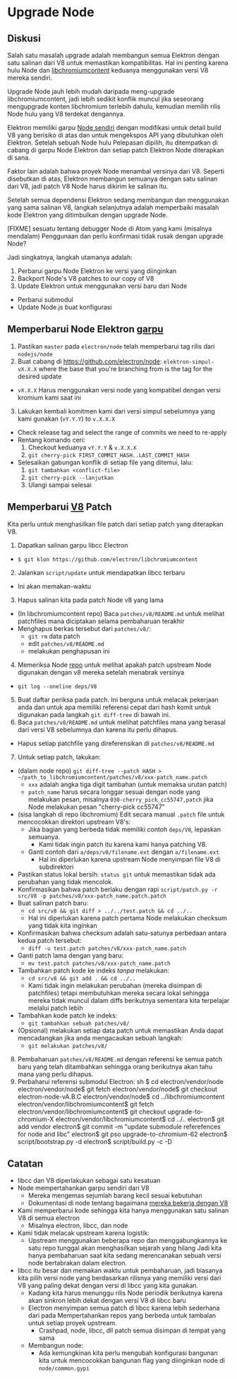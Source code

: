 # Upgrade Node

## Diskusi

Salah satu masalah upgrade adalah membangun semua Elektron dengan satu salinan dari V8 untuk memastikan kompatibilitas. Hal ini penting karena hulu Node dan [libchromiumcontent](upgrading-chrome.md) keduanya menggunakan versi V8 mereka sendiri.

Upgrade Node jauh lebih mudah daripada meng-upgrade libchromiumcontent, jadi lebih sedikit konflik muncul jika seseorang mengupgrade konten libchromium terlebih dahulu, kemudian memilih rilis Node hulu yang V8 terdekat dengannya.

Elektron memiliki garpu [Node sendiri](https://github.com/electron/node) dengan modifikasi untuk detail build V8 yang berisiko di atas dan untuk mengekspos API yang dibutuhkan oleh Elektron. Setelah sebuah Node hulu Pelepasan dipilih, itu ditempatkan di cabang di garpu Node Elektron dan setiap patch Elektron Node diterapkan di sana.

Faktor lain adalah bahwa proyek Node menambal versinya dari V8. Seperti disebutkan di atas, Elektron membangun semuanya dengan satu salinan dari V8, jadi patch V8 Node harus dikirim ke salinan itu.

Setelah semua dependensi Elektron sedang membangun dan menggunakan yang sama salinan V8, langkah selanjutnya adalah memperbaiki masalah kode Elektron yang ditimbulkan dengan upgrade Node.

[FIXME] sesuatu tentang debugger Node di Atom yang kami (misalnya mendalam) Penggunaan dan perlu konfirmasi tidak rusak dengan upgrade Node?

Jadi singkatnya, langkah utamanya adalah:

1. Perbarui garpu Node Elektron ke versi yang diinginkan
2. Backport Node's V8 patches to our copy of V8
3. Update Elektron untuk menggunakan versi baru dari Node 
  - Perbarui submodul
  - Update Node.js buat konfigurasi

## Memperbarui Node Elektron [garpu](https://github.com/electron/node)

1. Pastikan `master` pada `electron/node` telah memperbarui tag rilis dari `nodejs/node`
2. Buat cabang di https://github.com/electron/node: `elektron-simpul-vX.X.X` where the base that you're branching from is the tag for the desired update 
  - `vX.X.X` Harus menggunakan versi node yang kompatibel dengan versi kromium kami saat ini
3. Lakukan kembali komitmen kami dari versi simpul sebelumnya yang kami gunakan (`vY.Y.Y`) to `v.X.X.X` 
  - Check release tag and select the range of commits we need to re-apply
  - Rentang komando ceri: 
    1. Checkout keduanya `vY.Y.Y` & `v.X.X.X`
    2. `git cherry-pick FIRST_COMMIT_HASH..LAST_COMMIT_HASH`
  - Selesaikan gabungan konflik di setiap file yang ditemui, lalu: 
    1. `git tambahkan <conflict-file>`
    2. `git cherry-pick --lanjutkan`
    3. Ulangi sampai selesai

## Memperbarui [V8](https://github.com/electron/node/src/V8) Patch

Kita perlu untuk menghasilkan file patch dari setiap patch yang diterapkan V8.

1. Dapatkan salinan garpu libcc Electron 
  - `$ git klon https://github.com/electron/libchromiumcontent`
2. Jalankan `script/update` untuk mendapatkan libcc terbaru 
  - Ini akan memakan-waktu
3. Hapus salinan kita pada patch Node v8 yang lama 
  - (In libchromiumcontent repo) Baca `patches/v8/README.md` untuk melihat patchfiles mana diciptakan selama pembaharuan terakhir
  - Menghapus berkas tersebut dari `patches/v8/`: 
    - `git rm` data patch
    - edit `patches/v8/README.md`
    - melakukan penghapusan ini
4. Memeriksa Node [repo](https://github.com/electron/node) untuk melihat apakah patch upstream Node digunakan dengan v8 mereka setelah menabrak versinya 
  - `git log --oneline deps/V8`
5. Buat daftar periksa pada patch. Ini berguna untuk melacak pekerjaan anda dan untuk apa memiliki referensi cepat dari hash komit untuk digunakan pada langkah `git diff-tree` di bawah ini.
6. Baca `patches/v8/README.md` untuk melihat patchfiles mana yang berasal dari versi V8 sebelumnya dan karena itu perlu dihapus. 
  - Hapus setiap patchfile yang direferensikan di `patches/v8/README.md`
7. Untuk setiap patch, lakukan: 
  - (dalam node repo) `git diff-tree --patch HASH > ~/path_to_libchromiumcontent/patches/v8/xxx-patch_name.patch` 
    - `xxx` adalah angka tiga digit tambahan (untuk memaksa urutan patch)
    - `patch_name` harus secara longgar sesuai dengan node yang melakukan pesan, misalnya `030-cherry_pick_cc55747,patch` jika Node melakukan pesan "cherry-pick cc55747"
  - (sisa langkah di repo libchromium) Edit secara manual `.patch` file untuk mencocokkan direktori upstream V8's: 
    - Jika bagian yang berbeda tidak memiliki contoh `deps/V8`, lepaskan semuanya. 
      - Kami tidak ingin patch itu karena kami hanya patching V8.
    - Ganti contoh dari `a/deps/v8/filename.ext` dengan `a/filename.ext` 
      - Hal ini diperlukan karena upstream Node menyimpan file V8 di subdirektori
  - Pastikan status lokal bersih: `status git` untuk memastikan tidak ada perubahan yang tidak mencolok.
  - Konfirmasikan bahwa patch berlaku dengan rapi `script/patch.py -r src/V8 -p patches/v8/xxx-patch_name.patch.patch`
  - Buat salinan patch baru: 
    - `cd src/v8 && git diff > ../../test.patch && cd ../..`
    - Hal ini diperlukan karena patch pertama Node melakukan checksum yang tidak kita inginkan
  - Konfirmasikan bahwa checksum adalah satu-satunya perbedaan antara kedua patch tersebut: 
    - `diff -u test.patch patches/v8/xxx-patch_name.patch`
  - Ganti patch lama dengan yang baru: 
    - `mv test.patch patches/v8/xxx-patch_name.patch`
  - Tambahkan patch kode ke indeks *tanpa* melakukan: 
    - `cd src/v8 && git add . && cd ../..`
    - Kami tidak ingin melakukan perubahan (mereka disimpan di patchfiles) tetapi membutuhkan mereka secara lokal sehingga mereka tidak muncul dalam diffs berikutnya sementara kita terpelajar melalui patch lebih
  - Tambahkan kode patch ke indeks: 
    - `git tambahkan sebuah patches/v8/`
  - (Opsional) melakukan setiap data patch untuk memastikan Anda dapat mencadangkan jika anda mengacaukan sebuah langkah: 
    - `git melakukan patches/v8/`
8. Pembaharuan `patches/v8/README.md` dengan referensi ke semua patch baru yang telah ditambahkan sehingga orang berikutnya akan tahu mana yang perlu dihapus.
9. Perbaharui referensi submodul Electron: 
      sh
      $ cd electron/vendor/node
      electron/vendor/node$ git fetch
      electron/vendor/node$ git checkout electron-node-vA.B.C
      electron/vendor/node$ cd ../libchromiumcontent
      electron/vendor/libchromiumcontent$ git fetch
      electron/vendor/libchromiumcontent$ git checkout upgrade-to-chromium-X
      electron/vendor/libchromiumcontent$ cd ../..
      electron$ git add vendor
      electron$ git commit -m "update submodule referefences for node and libc"
      electron$ git pso upgrade-to-chromium-62
      electron$ script/bootstrap.py -d
      electron$ script/build.py -c -D

## Catatan

- libcc dan V8 diperlakukan sebagai satu kesatuan
- Node mempertahankan garpu sendiri dari V8 
  - Mereka mengemas sejumlah barang kecil sesuai kebutuhan
  - Dokumentasi di node tentang bagaimana [mereka bekerja dengan V8](https://nodejs.org/api/v8.html)
- Kami memperbarui kode sehingga kita hanya menggunakan satu salinan V8 di semua electron 
  - Misalnya electron, libcc, dan node
- Kami tidak melacak upstream karena logistik: 
  - Upstream menggunakan beberapa repo dan menggabungkannya ke satu repo tunggal akan menghasilkan sejarah yang hilang Jadi kita hanya pembaharuan saat kita sedang merencanakan sebuah versi node bertabrakan dalam electron.
- libcc itu besar dan memakan waktu untuk pembaharuan, jadi biasanya kita pilih versi node yang berdasarkan rilisnya yang memiliki versi dari V8 yang paling dekat dengan versi di libcc yang kita gunakan. 
  - Kadang kita harus menunggu rilis Node periodik berikutnya karena akan sinkron lebih dekat dengan versi V8 di libcc baru
  - Electron menyimpan semua patch di libcc karena lebih sederhana dari pada Mempertahankan repos yang berbeda untuk tambalan untuk setiap proyek upstream. 
    - Crashpad, node, libcc, dll patch semua disimpan di tempat yang sama
  - Membangun node: 
    - Ada kemungkinan kita perlu mengubah konfigurasi bangunan kita untuk mencocokkan bangunan flag yang diinginkan node di `node/common.gypi`